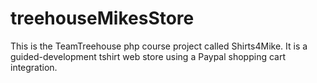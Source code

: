treehouseMikesStore
===================

This is the TeamTreehouse php course project called Shirts4Mike. It is a guided-development tshirt web store using a Paypal shopping cart integration.
